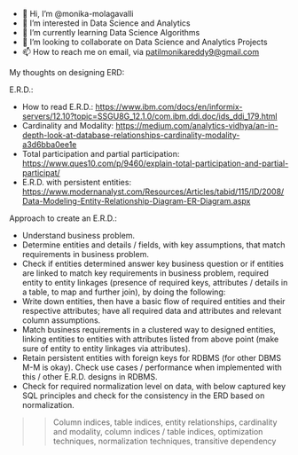 - 👋 Hi, I’m @monika-molagavalli
- 👀 I’m interested in Data Science and Analytics
- 🌱 I’m currently learning Data Science Algorithms
- 💞️ I’m looking to collaborate on Data Science and Analytics Projects
- 📫 How to reach me on email, via patilmonikareddy9@gmail.com

<!---
monika-molagavalli/monika-molagavalli is a ✨ special ✨ repository because its `README.md` (this file) appears on your GitHub profile.
You can click the Preview link to take a look at your changes.
--->

My thoughts on designing ERD:

E.R.D.:
- How to read E.R.D.: https://www.ibm.com/docs/en/informix-servers/12.10?topic=SSGU8G_12.1.0/com.ibm.ddi.doc/ids_ddi_179.html
- Cardinality and Modality: https://medium.com/analytics-vidhya/an-in-depth-look-at-database-relationships-cardinality-modality-a3d6bba0ee1e
- Total participation and partial participation: https://www.ques10.com/p/9460/explain-total-participation-and-partial-participat/
- E.R.D. with persistent entities: https://www.modernanalyst.com/Resources/Articles/tabid/115/ID/2008/Data-Modeling-Entity-Relationship-Diagram-ER-Diagram.aspx


Approach to create an E.R.D.:
- Understand business problem.
- Determine entities and details / fields, with key assumptions, that match requirements in business problem.
- Check if entities determined answer key business question or if entities are linked to match key requirements in business problem, required entity to entity linkages (presence of required keys, attributes / details in a table, to map and further join), by doing the following:
- Write down entities, then have a basic flow of required entities and their respective attributes; have all required data and attributes and relevant column assumptions.
- Match business requirements in a clustered way to designed entities, linking entities to entities with attributes listed from above point (make sure of entity to entity linkages via attributes).
- Retain persistent entities with foreign keys for RDBMS (for other DBMS M-M is okay). Check use cases / performance when implemented with this / other E.R.D. designs in RDBMS.
- Check for required normalization level on data, with below captured key SQL principles and check for the consistency in the ERD based on normalization.
>> Column indices, table indices,
>> entity relationships, cardinality and modality, column indices / table indices,
>> optimization techniques, normalization techniques, transitive dependency

